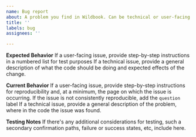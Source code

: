 ```yaml
---
name: Bug report
about: A problem you find in Wildbook. Can be technical or user-facing
title: ''
labels: bug
assignees: ''

---
```


**Expected Behavior**
If a user-facing issue, provide step-by-step instructions in a numbered list for test purposes
If a technical issue, provide a general description of what the code should be doing and expected effects of the change.

**Current Behavior**
If a user-facing issue, provide step-by-step instructions for reproducibility and, at a minimum, the page on which the issue is occurring. If the issue is not consistently reproducible, add the `question` label
If a technical issue, provide a general description of the problem, where in the code the issue was found.

**Testing Notes**
If there's any additional considerations for testing, such a secondary confirmation paths, failure or success states, etc, include here.
